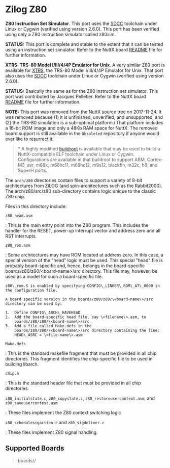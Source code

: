 Zilog Z80
=========

**Z80 Instruction Set Simulator**. This port uses the
[SDCC](http://sdcc.sourceforge.net/) toolchain under Linux or Cygwin
(verified using version 2.6.0). This port has been verified using only a
Z80 instruction simulator called z80sim.

**STATUS:** This port is complete and stable to the extent that it can
be tested using an instruction set simulator. Refer to the NuttX board
[README](https://github.com/apache/nuttx/blob/master/Documentation/platforms/z80/z80/boards/z80sim/README.txt)
file for further information.

**XTRS: TRS-80 Model I/III/4/4P Emulator for Unix**. A very similar Z80
port is available for [XTRS](http://www.tim-mann.org/xtrs.html), the
TRS-80 Model I/III/4/4P Emulator for Unix. That port also uses the
[SDCC](http://sdcc.sourceforge.net/) toolchain under Linux or Cygwin
(verified using version 2.6.0).

**STATUS:** Basically the same as for the Z80 instruction set simulator.
This port was contributed by Jacques Pelletier. Refer to the NuttX board
[README](https://bitbucket.org/patacongo/obsoleted/src/master/configs/xtrs/README.txt)
file for further information.

**NOTE:** This port was removed from the NuttX source tree on
2017-11-24. It was removed because (1) it is unfinished, unverified, and
unsupported, and (2) the TRS-80 simulation is a sub-optimal platform.i
That platform includes a 16-bit ROM image and only a 48Kb RAM space for
NuttX. The removed board support is still available in the `Obsoleted`
repository if anyone would ever like to resurrect it.

> \* A highly modified [buildroot](http://buildroot.uclibc.org/) is
> available that may be used to build a NuttX-compatible ELF toolchain
> under Linux or Cygwin. Configurations are available in that buildroot
> to support ARM, Cortex-M3, avr, m68k, m68hc11, m68hc12, m9s12,
> blackfin, m32c, h8, and SuperH ports.

The `arch/z80` directories contain files to support a variety of 8-bit
architectures from ZiLOG (and spin-architectures such as the
Rabbit2000). The arch/z80/src/z80 sub-directory contains logic unique to
the classic Z80 chip.

Files in this directory include:

`z80_head.asm`

:   This is the main entry point into the Z80 program. This includes the
    handler for the RESET, power-up interrupt vector and address zero
    and all RST interrupts.

`z80_rom.asm`

:   Some architectures may have ROM located at address zero. In this
    case, a special version of the \"head\" logic must be used. This
    special \"head\" file is probably board-specific and, hence, belongs
    in the board-specific boards/z80/z80/\<board-name\>/src directory.
    This file may, however, be used as a model for such a board-specific
    file.

    z80\_rom.S is enabled by specifying CONFIG\_LINKER\_ROM\_AT\_0000 in
    the configuration file.

    A board specific version in the boards/z80/z80/\<board-name\>/src
    directory can be used by:

    1.  Define CONFIG\_ARCH\_HAVEHEAD
    2.  Add the board-specific head file, say \<filename\>.asm, to
        boards/z80/z80/\<board-name\>/src
    3.  Add a file called Make.defs in the
        boards/z80/z80/\<board-name\>/src directory containing the line:
        HEAD\_ASRC = \<file-name\>.asm

`Make.defs`

:   This is the standard makefile fragment that must be provided in all
    chip directories. This fragment identifies the chip-specific file to
    be used in building libarch.

`chip.h`

:   This is the standard header file that must be provided in all chip
    directories.

`z80_initialstate.c`, `z80_copystate.c`, `z80_restoreusercontext.asm`, and `z80_saveusercontext.asm`

:   These files implement the Z80 context switching logic

`z80_schedulesigaction.c` and `z80_sigdeliver.c`

:   These files implement Z80 signal handling.

Supported Boards
----------------

> boards/*/*
